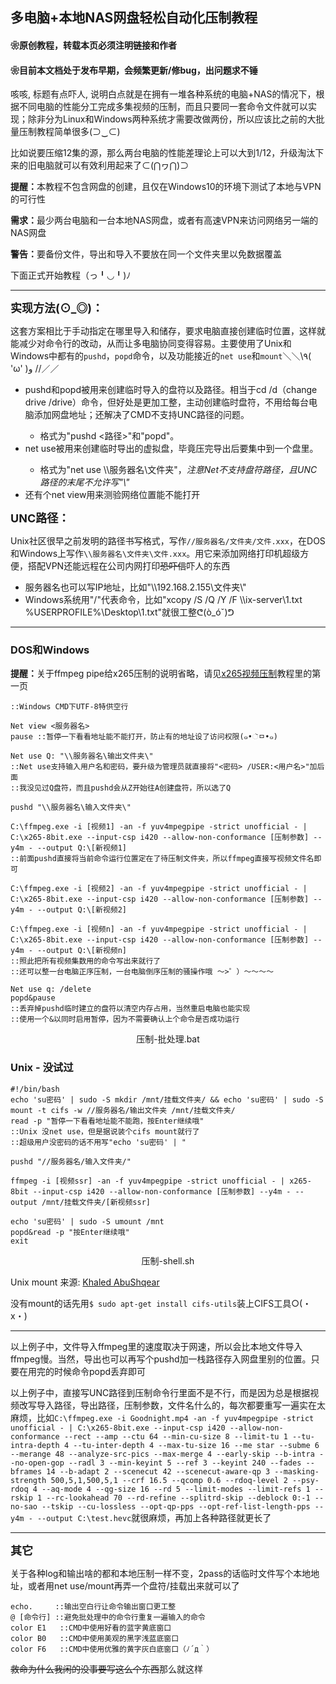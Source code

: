 ## 多电脑+本地NAS网盘轻松自动化压制教程
#### ❀原创教程，转载本页必须注明链接和作者
#### ❀目前本文档处于发布早期，会频繁更新/修bug，出问题求不锤

咳咳, 标题有点吓人, 说明白点就是在拥有一堆各种系统的电脑+NAS的情况下，根据不同电脑的性能分工完成多集视频的压制，而且只要同一套命令文件就可以实现；除非分为Linux和Windows两种系统才需要改做两份，所以应该比之前的大批量压制教程简单很多(⊃‿⊂)

比如说要压缩12集的源，那么两台电脑的性能差理论上可以大到1/12，升级淘汰下来的旧电脑就可以有效利用起来了⊂(⋂ヮ⋂)⊃

<b>提醒：</b>本教程不包含网盘的创建，且仅在Windows10的环境下测试了本地与VPN的可行性

<b>需求：</b>最少两台电脑和一台本地NAS网盘，或者有高速VPN来访问网络另一端的NAS网盘

<b>警告：</b>要备份文件，导出和导入不要放在同一个文件夹里以免数据覆盖

下面正式开始教程（っ╹◡╹)ﾉ

-----

<font size=4><b>实现方法(⊙_◎)：</b></font>

这套方案相比于手动指定在哪里导入和储存，要求电脑直接创建临时位置，这样就能减少对命令行的改动，从而让多电脑协同变得容易。主要使用了Unix和Windows中都有的`pushd`，`popd`命令，以及功能接近的`net use`和`mount`＼＼\\٩( 'ω' )و //／／
<ul>
    <li>pushd和popd被用来创建临时导入的盘符以及路径。相当于cd /d（change drive /drive）命令，但好处是更加工整，主动创建临时盘符，不用给每台电脑添加网盘地址；还解决了CMD不支持UNC路径的问题。</li><ul>
        <li>格式为"pushd <路径>"和"popd"。</li></ul>
    <li>net use被用来创建临时导出的虚拟盘，毕竟压完导出后要集中到一个盘里。</li><ul>
        <li>格式为"net use \\服务器名\文件夹"，<i>注意Net不支持盘符路径，且UNC路径的末尾不允许写"\"</i></li></ul>
    <li>还有个net view用来测验网络位置能不能打开</li>
</ul>

<font size=4><b>UNC路径：</b></font>

Unix社区很早之前发明的路径书写格式，写作`//服务器名/文件夹/文件.xxx`，在DOS和Windows上写作`\\服务器名\文件夹\文件.xxx`。用它来添加网络打印机超级方便，搭配VPN还能远程在公司内网打印~~恐吓信~~吓人的东西
<ul>
    <li>服务器名也可以写IP地址，比如"\\192.168.2.155\文件夹\"</li>
    <li>Windows系统用"/"代表命令，比如"xcopy /S /Q /Y /F \\ix-server\1.txt %USERPROFILE%\Desktop\1.txt"就很工整ᕦ(ò_óˇ)ᕤ</li>
</ul>

-----

### DOS和Windows

<b>提醒：</b>关于ffmpeg pipe给x265压制的说明省略，请见[x265视频压制][1]教程里的第一页
    
    ::Windows CMD下UTF-8特供空行
    
    Net view <服务器名>
    pause ::暂停一下看看地址能不能打开，防止有的地址设了访问权限(๑•ૅㅁ•๑)

    Net use Q: "\\服务器名\输出文件夹\"
    ::Net use支持输入用户名和密码，要升级为管理员就直接将"<密码> /USER:<用户名>"加后面
    ::我没见过Q盘符，而且pushd会从Z开始往A创建盘符，所以选了Q

    pushd "\\服务器名\输入文件夹\"

    C:\ffmpeg.exe -i [视频1] -an -f yuv4mpegpipe -strict unofficial - | C:\x265-8bit.exe --input-csp i420 --allow-non-conformance [压制参数] --y4m - --output Q:\[新视频1]
    ::前面pushd直接将当前命令运行位置定在了待压制文件夹，所以ffmpeg直接写视频文件名即可

    C:\ffmpeg.exe -i [视频2] -an -f yuv4mpegpipe -strict unofficial - | C:\x265-8bit.exe --input-csp i420 --allow-non-conformance [压制参数] --y4m - --output Q:\[新视频2]

    C:\ffmpeg.exe -i [视频n] -an -f yuv4mpegpipe -strict unofficial - | C:\x265-8bit.exe --input-csp i420 --allow-non-conformance [压制参数] --y4m - --output Q:\[新视频n]
    ::照此把所有视频集数用的命令写出来就行了
    ::还可以整一台电脑正序压制，一台电脑倒序压制的骚操作哦 ～>゜）～～～～

    Net use q: /delete
    popd&pause
    ::丢弃掉pushd临时建立的盘符以清空内存占用，当然重启电脑也能实现
    ::使用一个&以同时启用暂停，因为不需要确认上个命令是否成功运行


<p align="center">压制-批处理.bat</p>

### Unix - 没试过

    #!/bin/bash
    echo 'su密码' | sudo -S mkdir /mnt/挂载文件夹/ && echo 'su密码' | sudo -S mount -t cifs -w //服务器名/输出文件夹 /mnt/挂载文件夹/
    read -p "暂停一下看看地址能不能跑，按Enter继续哦"
    ::Unix 没net use，但是据说装个cifs mount就行了
    ::超级用户没密码的话不用写"echo 'su密码' | "

    pushd "//服务器名/输入文件夹/"

    ffmpeg -i [视频ssr] -an -f yuv4mpegpipe -strict unofficial - | x265-8bit --input-csp i420 --allow-non-conformance [压制参数] --y4m - --output /mnt/挂载文件夹/[新视频ssr]

    echo 'su密码' | sudo -S umount /mnt
    popd&read -p "按Enter继续哦"
    exit


<p align="center">压制-shell.sh</p>

Unix mount 来源: [Khaled AbuShqear][2]

没有mount的话先用`$ sudo apt-get install cifs-utils`装上CIFS工具○(・x・)

-----

以上例子中，文件导入ffmpeg里的速度取决于网速，所以会比本地文件导入ffmpeg慢。当然，导出也可以再写个pushd加一栈路径存入网盘里别的位置。只要在用完的时候命令popd丢弃即可

以上例子中，直接写UNC路径到压制命令行里面不是不行，而是因为总是根据视频改写导入路径，导出路径，压制参数，文件名什么的，每次都要重写一遍实在太麻烦，比如`C:\ffmpeg.exe -i Goodnight.mp4 -an -f yuv4mpegpipe -strict unofficial - | C:\x265-8bit.exe --input-csp i420 --allow-non-conformance --rect --amp --ctu 64 --min-cu-size 8 --limit-tu 1 --tu-intra-depth 4 --tu-inter-depth 4 --max-tu-size 16 --me star --subme 6 --merange 48 --analyze-src-pics --max-merge 4 --early-skip --b-intra --no-open-gop --radl 3 --min-keyint 5 --ref 3 --keyint 240 --fades --bframes 14 --b-adapt 2 --scenecut 42 --scenecut-aware-qp 3 --masking-strength 500,5,1,500,5,1 --crf 16.5 --qcomp 0.6 --rdoq-level 2 --psy-rdoq 4 --aq-mode 4 --qg-size 16 --rd 5 --limit-modes --limit-refs 1 --rskip 1 --rc-lookahead 70 --rd-refine --splitrd-skip --deblock 0:-1 --no-sao --tskip --cu-lossless --opt-qp-pps --opt-ref-list-length-pps --y4m - --output C:\test.hevc`就很麻烦，再加上各种路径就更长了

-----

<font size=4><b>其它</b></font>

关于各种log和输出啥的都和本地压制一样不变，2pass的话临时文件写个本地地址，或者用net use/mount再弄一个盘符/挂载出来就可以了

    echo.     ::输出空白行让命令输出窗口更工整
    @ [命令行] ::避免批处理中的命令行重复一遍输入的命令
    color E1   ::CMD中使用好看的蓝字黄底窗口
    color B0   ::CMD中使用美观的黑字浅蓝底窗口
    color F6   ::CMD中使用优雅的黄字灰白底窗口（ﾉ´д｀）

  [1]: https://nazorip.site/archives/63/
  [2]: https://askubuntu.com/questions/46183/how-to-map-a-network-drive

~~救命为什么我闲的没事要写这么个东西~~那么就这样
